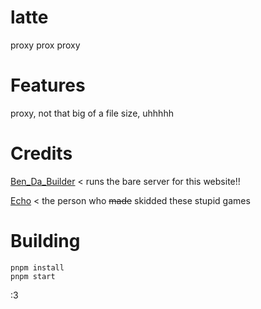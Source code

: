 # latte
proxy prox proxy

# Features
proxy, not that big of a file size, uhhhhh

# Credits
[Ben_Da_Builder](https://benrogo.net) < runs the bare server for this website!!

[Echo](https://3kh0.net) < the person who ~~made~~ skidded these stupid games

# Building
```shell
pnpm install
pnpm start
```

:3